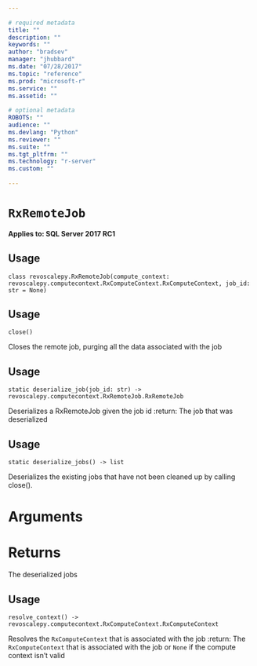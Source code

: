 ```yaml
--- 
 
# required metadata 
title: "" 
description: "" 
keywords: "" 
author: "bradsev" 
manager: "jhubbard" 
ms.date: "07/28/2017" 
ms.topic: "reference" 
ms.prod: "microsoft-r" 
ms.service: "" 
ms.assetid: "" 
 
# optional metadata 
ROBOTS: "" 
audience: "" 
ms.devlang: "Python" 
ms.reviewer: "" 
ms.suite: "" 
ms.tgt_pltfrm: "" 
ms.technology: "r-server" 
ms.custom: "" 
 
---
```


# `RxRemoteJob`


**Applies to: SQL Server 2017 RC1**


## Usage



```
class revoscalepy.RxRemoteJob(compute_context: revoscalepy.computecontext.RxComputeContext.RxComputeContext, job_id: str = None)
```




## Usage



```
close()
```



Closes the remote job, purging all the data associated with the job


## Usage



```
static deserialize_job(job_id: str) -> revoscalepy.computecontext.RxRemoteJob.RxRemoteJob
```



Deserializes a RxRemoteJob given the job id
:return: The job that was deserialized


## Usage



```
static deserialize_jobs() -> list
```



Deserializes the existing jobs that have not been cleaned up by calling close().


# Arguments


# Returns

The deserialized jobs


## Usage



```
resolve_context() -> revoscalepy.computecontext.RxComputeContext.RxComputeContext
```



Resolves the `RxComputeContext` that is associated with the job
:return: The `RxComputeContext` that is associated with the job or `None` if the compute context isn’t valid

